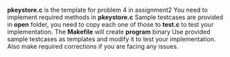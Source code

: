 **pkeystore.c** is the template for problem 4 in assignment2
You need to implement required methods in **pkeystore.c**
Sample testcases are provided in **open** folder, you need to copy each one of those to **test.c** to test your implementation.
The **Makefile** will create **program** binary
Use provided sample testcases as templates and modify it to test your implementation. Also make required corrections if you are facing any issues.
